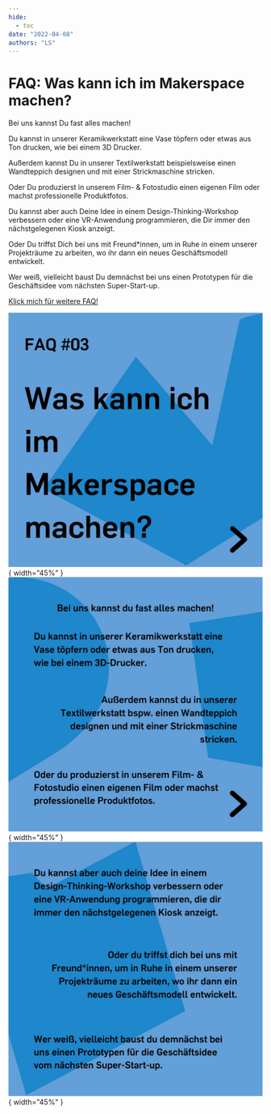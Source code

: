 ```yaml
---
hide:
  - toc
date: "2022-04-08"
authors: "LS"   
---
```


# FAQ: Was kann ich im Makerspace machen?

Bei uns kannst Du fast alles machen!

Du kannst in unserer Keramikwerkstatt eine Vase töpfern oder etwas aus Ton drucken, wie bei einem 3D Drucker.

Außerdem kannst Du in unserer Textilwerkstatt beispielsweise einen Wandteppich designen und mit einer Strickmaschine stricken.

Oder Du produzierst in unserem Film- & Fotostudio einen eigenen Film oder machst professionelle Produktfotos.

Du kannst aber auch Deine Idee in einem Design-Thinking-Workshop verbessern oder eine VR-Anwendung programmieren, die Dir immer den nächstgelegenen Kiosk anzeigt.

Oder Du triffst Dich bei uns mit Freund\*innen, um in Ruhe in einem unserer Projekträume zu arbeiten, wo ihr dann ein neues Geschäftsmodell entwickelt.

Wer weiß, vielleicht baust Du demnächst bei uns einen Prototypen für die Geschäftsidee vom nächsten Super-Start-up.

[Klick mich für weitere FAQ!](../faq.md)

![ News-Text als Bild.](../medien/2022-04-08a.jpg){ width="45%" }
![ News-Text als Bild.](../medien/2022-04-08b.jpg){ width="45%" }
![ News-Text als Bild.](../medien/2022-04-08c.jpg){ width="45%" }